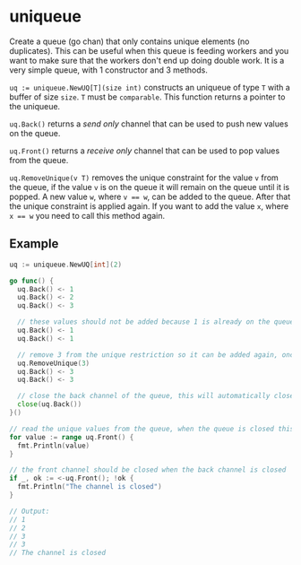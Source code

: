# uniqueue

Create a queue (go chan) that only contains unique elements (no duplicates). This can be useful when this queue is feeding workers and you want to make sure that the workers don't end up doing double work. It is a very simple queue, with 1 constructor and 3 methods.

`uq := uniqueue.NewUQ[T](size int)` constructs an uniqueue of type `T` with a buffer of size `size`. `T` must be `comparable`. This function returns a pointer to the uniqueue.

`uq.Back()` returns a _send only_ channel that can be used to push new values on the queue.

`uq.Front()` returns a _receive only_ channel that can be used to pop values from the queue.

`uq.RemoveUnique(v T)` removes the unique constraint for the value `v` from the queue, if the value `v` is on the queue it will remain on the queue until it is popped. A new value `w`, where `v == w`, can be added to the queue. After that the unique constraint is applied again. If you want to add the value `x`, where `x == w` you need to call this method again.

## Example

```go
uq := uniqueue.NewUQ[int](2)

go func() {
  uq.Back() <- 1
  uq.Back() <- 2
  uq.Back() <- 3

  // these values should not be added because 1 is already on the queue
  uq.Back() <- 1
  uq.Back() <- 1

  // remove 3 from the unique restriction so it can be added again, once it's added again the unique restriction applies again
  uq.RemoveUnique(3)
  uq.Back() <- 3
  uq.Back() <- 3

  // close the back channel of the queue, this will automatically close the front channel
  close(uq.Back())
}()

// read the unique values from the queue, when the queue is closed this loop will terminate
for value := range uq.Front() {
  fmt.Println(value)
}

// the front channel should be closed when the back channel is closed
if _, ok := <-uq.Front(); !ok {
  fmt.Println("The channel is closed")
}

// Output:
// 1
// 2
// 3
// 3
// The channel is closed
```
